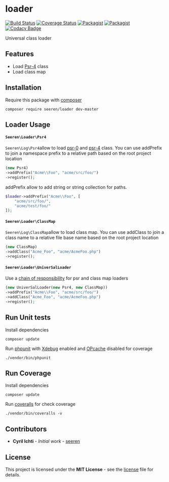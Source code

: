 # loader
[![Build Status](https://travis-ci.org/seeren/loader.svg?branch=master)](https://travis-ci.org/seeren/loader) [![Coverage Status](https://coveralls.io/repos/github/seeren/loader/badge.svg?branch=master)](https://coveralls.io/github/seeren/loader?branch=master) [![Packagist](https://img.shields.io/packagist/dt/seeren/loader.svg)](https://packagist.org/packages/seeren/loader/stats) [![Packagist](https://img.shields.io/packagist/v/seeren/loader.svg)](https://packagist.org/packages/seeren/loader) [![Codacy Badge](https://api.codacy.com/project/badge/Grade/79594fda319241f787ac5342cb0a1836)](https://www.codacy.com/app/seeren/loader?utm_source=github.com&amp;utm_medium=referral&amp;utm_content=seeren/loader&amp;utm_campaign=Badge_Grade)

Universal class loader

## Features
* Load [Psr-4](http://www.php-fig.org/psr/psr-4/) class
* Load class map

## Installation
Require this package with [composer](https://getcomposer.org/)
```
composer require seeren/loader dev-master
```

## Loader Usage

#### `Seeren\Loader\Psr4`
`Seeren\Log\Psr4`allow to load [psr-0](http://www.php-fig.org/psr/psr-0/) and [psr-4](http://www.php-fig.org/psr/psr-4/) class. You can use addPrefix to join a namespace prefix to a relative path based on the root project location
```php
(new Psr4)
->addPrefix("Acme\\Foo", "acme/src/foo/")
->register();
```
addPrefix allow to add string or string collection for paths.
```php
$loader->addPrefix("Acme\\Foo", [
    "acme/src/foo/",
    "acme/test/foo/"
]);
```

#### `Seeren\Loader\ClassMap`
`Seeren\Log\ClassMap`allow to load class map. You can use addClass to join a class name to a relative file base name based on the root project location
```php
(new ClassMap)
->addClass("Acme_Foo", "acme/AcmeFoo.php")
->register();
```

#### `Seeren\Loader\UniverSalLoader`
Use a [chain of responsibility](https://en.wikipedia.org/wiki/Chain-of-responsibility_pattern) for psr and class map loaders
```php
(new UniverSalLoader(new Psr4, new ClassMap))
->addPrefix("Acme\\Foo", "acme/src/foo/")
->addClass("Acme_Foo", "acme/AcmeFoo.php")
->register();
```
## Run Unit tests
Install dependencies
```
composer update
```
Run [phpunit](https://phpunit.de/) with [Xdebug](https://xdebug.org/) enabled and [OPcache](http://php.net/manual/fr/book.opcache.php) disabled for coverage
```
./vendor/bin/phpunit
```
## Run Coverage
Install dependencies
```
composer update
```
Run [coveralls](https://coveralls.io/) for check coverage
```
./vendor/bin/coveralls -v
```

##  Contributors
* **Cyril Ichti** - *Initial work* - [seeren](https://github.com/seeren)

## License
This project is licensed under the **MIT License** - see the [license](LICENSE.md) file for details.